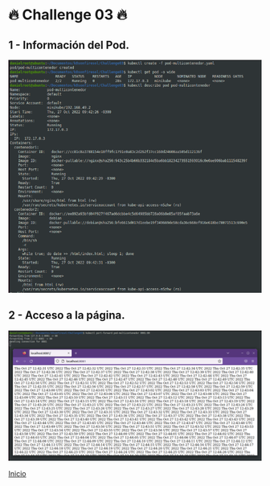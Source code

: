 # 🔥 Challenge 03 🔥 

## 1 - Información del Pod.

![SingleList](./assets/image01.png)

## 2 - Acceso a la página.

![SingleList](./assets/image02.png)


[Inicio](https://github.com/DHB1985/k8sonfiresol)